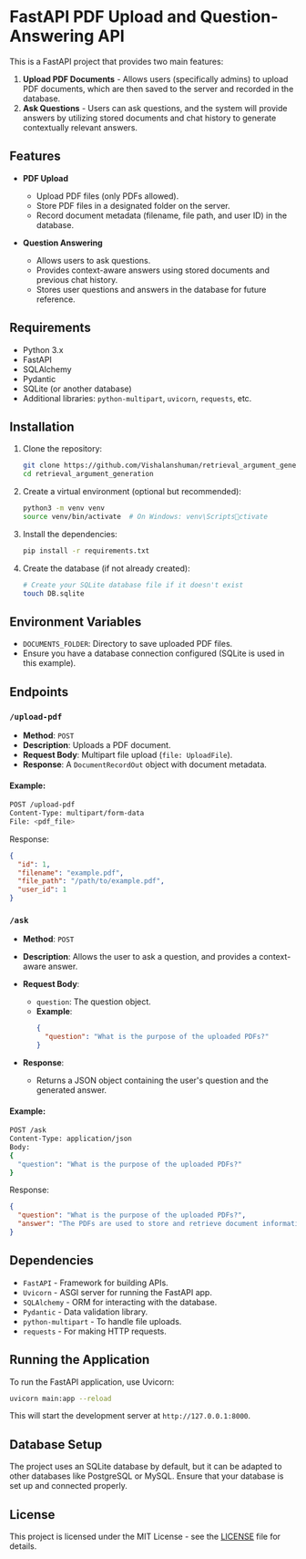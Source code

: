 
# FastAPI PDF Upload and Question-Answering API

This is a FastAPI project that provides two main features:
1. **Upload PDF Documents** - Allows users (specifically admins) to upload PDF documents, which are then saved to the server and recorded in the database.
2. **Ask Questions** - Users can ask questions, and the system will provide answers by utilizing stored documents and chat history to generate contextually relevant answers.

## Features

- **PDF Upload**
  - Upload PDF files (only PDFs allowed).
  - Store PDF files in a designated folder on the server.
  - Record document metadata (filename, file path, and user ID) in the database.

- **Question Answering**
  - Allows users to ask questions.
  - Provides context-aware answers using stored documents and previous chat history.
  - Stores user questions and answers in the database for future reference.

## Requirements

- Python 3.x
- FastAPI
- SQLAlchemy
- Pydantic
- SQLite (or another database)
- Additional libraries: `python-multipart`, `uvicorn`, `requests`, etc.

## Installation

1. Clone the repository:
   ```bash
   git clone https://github.com/Vishalanshuman/retrieval_argument_generation.git
   cd retrieval_argument_generation
   ```

2. Create a virtual environment (optional but recommended):
   ```bash
   python3 -m venv venv
   source venv/bin/activate  # On Windows: venv\Scriptsctivate
   ```

3. Install the dependencies:
   ```bash
   pip install -r requirements.txt
   ```

4. Create the database (if not already created):
   ```bash
   # Create your SQLite database file if it doesn't exist
   touch DB.sqlite
   ```

## Environment Variables

- `DOCUMENTS_FOLDER`: Directory to save uploaded PDF files.
- Ensure you have a database connection configured (SQLite is used in this example).

## Endpoints

### `/upload-pdf`

- **Method**: `POST`
- **Description**: Uploads a PDF document.
- **Request Body**: Multipart file upload (`file: UploadFile`).
- **Response**: A `DocumentRecordOut` object with document metadata.

#### Example:
```bash
POST /upload-pdf
Content-Type: multipart/form-data
File: <pdf_file>
```

Response:
```json
{
  "id": 1,
  "filename": "example.pdf",
  "file_path": "/path/to/example.pdf",
  "user_id": 1
}
```

### `/ask`

- **Method**: `POST`
- **Description**: Allows the user to ask a question, and provides a context-aware answer.
- **Request Body**:
  - `question`: The question object.
  - **Example**:
    ```json
    {
      "question": "What is the purpose of the uploaded PDFs?"
    }
    ```

- **Response**:
  - Returns a JSON object containing the user's question and the generated answer.
  
#### Example:
```bash
POST /ask
Content-Type: application/json
Body: 
{
  "question": "What is the purpose of the uploaded PDFs?"
}
```

Response:
```json
{
  "question": "What is the purpose of the uploaded PDFs?",
  "answer": "The PDFs are used to store and retrieve document information."
}
```

## Dependencies

- `FastAPI` - Framework for building APIs.
- `Uvicorn` - ASGI server for running the FastAPI app.
- `SQLAlchemy` - ORM for interacting with the database.
- `Pydantic` - Data validation library.
- `python-multipart` - To handle file uploads.
- `requests` - For making HTTP requests.

## Running the Application

To run the FastAPI application, use Uvicorn:
```bash
uvicorn main:app --reload
```

This will start the development server at `http://127.0.0.1:8000`.

## Database Setup

The project uses an SQLite database by default, but it can be adapted to other databases like PostgreSQL or MySQL. Ensure that your database is set up and connected properly.

## License

This project is licensed under the MIT License - see the [LICENSE](LICENSE) file for details.
